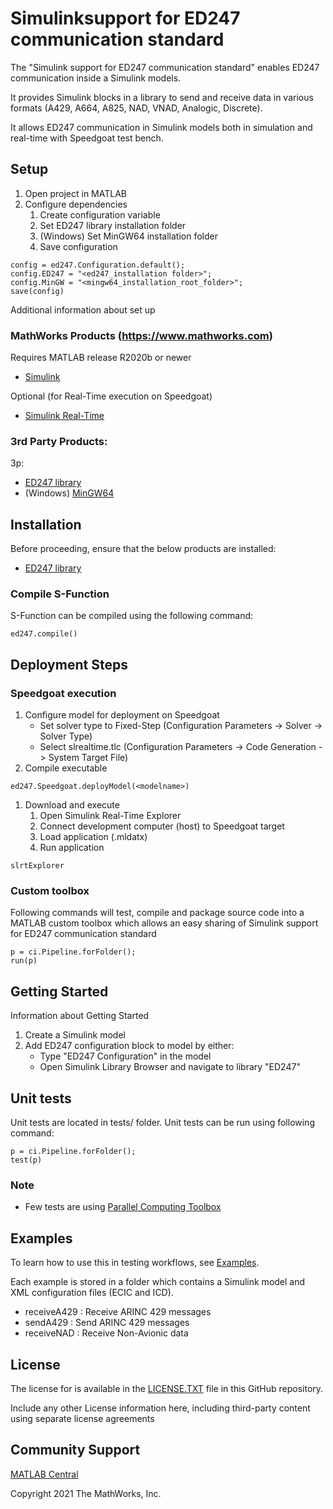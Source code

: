 # Simulink ​support for ED247 communication standard

The "Simulink ​support for ED247 communication standard" enables ED247 communication inside a Simulink models.

It provides Simulink blocks in a library to send and receive data in various formats (A429, A664, A825, NAD, VNAD, Analogic, Discrete).

It allows ED247 communication in Simulink models both in simulation and real-time with Speedgoat test bench.

## Setup 

1. Open project in MATLAB
1. Configure dependencies
	1. Create configuration variable
	1. Set ED247 library installation folder
	1. (Windows) Set MinGW64 installation folder
	1. Save configuration

```
config = ed247.Configuration.default();
config.ED247 = "<ed247_installation folder>";
config.MinGW = "<mingw64_installation_root_folder>";
save(config)
```


Additional information about set up

### MathWorks Products (https://www.mathworks.com)

Requires MATLAB release R2020b or newer
- [Simulink](https://www.mathworks.com/products/simulink.html)

Optional (for Real-Time execution on Speedgoat)
- [Simulink Real-Time](https://www.mathworks.com/products/simulink-real-time.html)

### 3rd Party Products:
3p:
- [ED247 library](https://github.com/airbus/ED247_LIBRARY)
- (Windows) [MinGW64](https://www.mingw-w64.org/)

## Installation

Before proceeding, ensure that the below products are installed:  
* [ED247 library](https://github.com/airbus/ED247_LIBRARY) 

### Compile S-Function

S-Function can be compiled using the following command:

```
ed247.compile()
```

## Deployment Steps

### Speedgoat execution

1. Configure model for deployment on Speedgoat
	- Set solver type to Fixed-Step (Configuration Parameters -> Solver -> Solver Type)
	- Select slrealtime.tlc (Configuration Parameters -> Code Generation -> System Target File)
1. Compile executable
```
ed247.Speedgoat.deployModel(<modelname>)
```
1. Download and execute
	1. Open Simulink Real-Time Explorer
	1. Connect development computer (host) to Speedgoat target
	1. Load application (<modelname>.mldatx)
	1. Run application

```
slrtExplorer
```

### Custom toolbox

Following commands will test, compile and package source code into a MATLAB custom toolbox which allows an easy sharing of Simulink ​support for ED247 communication standard

```
p = ci.Pipeline.forFolder();
run(p)
```

## Getting Started 
Information about Getting Started

1. Create a Simulink model
1. Add ED247 configuration block to model by either:
	- Type "ED247 Configuration" in the model
	- Open Simulink Library Browser and navigate to library "ED247"

## Unit tests

Unit tests are located in tests/ folder.
Unit tests can be run using following command:

```
p = ci.Pipeline.forFolder();
test(p)
```

### Note

- Few tests are using [Parallel Computing Toolbox](https://www.mathworks.com/products/parallel-computing.html)

## Examples

To learn how to use this in testing workflows, see [Examples](/doc/examples/). 

Each example is stored in a folder which contains a Simulink model and XML configuration files (ECIC and ICD).

- receiveA429 : Receive ARINC 429 messages
- sendA429 : Send ARINC 429 messages
- receiveNAD : Receive Non-Avionic data

## License

The license for <insert repo name> is available in the [LICENSE.TXT](https://github.com/odufour-mw/Simulink-Target-support-for-ED247/blob/main/license.txt) file in this GitHub repository.

Include any other License information here, including third-party content using separate license agreements 

## Community Support
[MATLAB Central](https://www.mathworks.com/matlabcentral)

Copyright 2021 The MathWorks, Inc.


